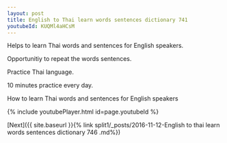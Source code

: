 ```yaml
---
layout: post
title: English to Thai learn words sentences dictionary 741 
youtubeId: KUQMl4aHCsM
---
```

 
 
Helps to learn Thai words and sentences for English speakers.

Opportunitiy to repeat the words sentences. 

Practice Thai language. 
 
10 minutes practice every day. 
 
How to learn Thai words and sentences for English speakers 
 
{% include youtubePlayer.html id=page.youtubeId %}
 
 
[Next]({{ site.baseurl }}{% link  split1/_posts/2016-11-12-English to thai learn words sentences dictionary 746 .md%})
 
